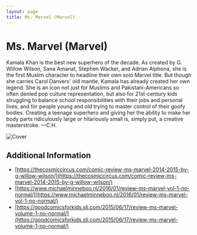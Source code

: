 ```yaml
---
layout: page
title: Ms. Marvel (Marvel)
---
```


# Ms. Marvel (Marvel)

Kamala Khan is the best new superhero of the decade. As created by G. Willow Wilson, Sana Amanat, Stephen Wacker, and Adrian Alphona, she is the first Muslim character to headline their own solo Marvel title. But though she carries Carol Danvers' old mantle, Kamala has already created her own legend. She is an icon not just for Muslims and Pakistani-Americans so often denied pop culture representation, but also for 21st-century kids struggling to balance school responsibilities with their jobs and personal lives, and for people young and old trying to master control of their goofy bodies. Creating a teenage superhero and giving her the ability to make her body parts ridiculously large or hilariously small is, simply put, a creative masterstroke. —C.H.

![Cover](https://ew.com/thmb/2Z2ZrSDb1BmZ1HY9f-f2Nvbniy0=/1500x0/filters:no_upscale():max_bytes(150000):strip_icc()/ms-marvel-1-2000-4bda40e0f7314df7be6e33ff33c465cb.jpg)

## Additional Information

- [https://thecosmiccircus.com/comic-review-ms-marvel-2014-2015-by-g-willow-wilson/](https://thecosmiccircus.com/comic-review-ms-marvel-2014-2015-by-g-willow-wilson/)
- [https://www.michaelminneboo.nl/2016/01/review-ms-marvel-vol-1-no-normal/](https://www.michaelminneboo.nl/2016/01/review-ms-marvel-vol-1-no-normal/)
- [https://goodcomicsforkids.slj.com/2015/06/17/review-ms-marvel-volume-1-no-normal/](https://goodcomicsforkids.slj.com/2015/06/17/review-ms-marvel-volume-1-no-normal/)

